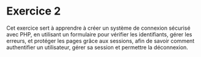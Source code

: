 # Exercice 2
Cet exercice sert à apprendre à créer un système de connexion sécurisé avec PHP, en utilisant un formulaire pour vérifier les identifiants, gérer les erreurs, et protéger les pages grâce aux sessions, afin de savoir comment authentifier un utilisateur, gérer sa session et permettre la déconnexion.


